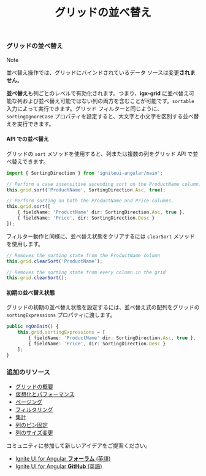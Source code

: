 ﻿---
title: グリッドの並べ替え
_description: Ignite UI for Angular Data Grid コントロールは、タッチ レスポンシブなデータ グリッドです。階層およびリスト ビューなどの機能があります。
_keywords: Ignite UI for Angular, UI コントロール, Angular ウィジェット, web ウィジェット, UI ウィジェット, Angular, ネイティブ Angular コンポーネント スィート, ネイティブ Angular コントロール, ネイティブ Angular コンポーネント ライブラリ, Angular Data Grid コンポーネント, Angular Data Grid コントロール, Angular Grid コンポーネント, Angular Grid コントロール, Angular 高いパフォーマンス Grid, 並べ替え機能, 並べ替え
_language: ja
---

### グリッドの並べ替え

> [!NOTE]
> 並べ替え操作では、グリッドにバインドされているデータ ソースは変更**されません**。

**並べ替え**も列ごとのレベルで有効化されます。つまり、**igx-grid** に並べ替え可能な列および並べ替え可能ではない列の両方を含むことが可能です。`sortable` 入力によって実行できます。グリッド フィルターと同じように、`sortingIgnoreCase` プロパティを設定すると、大文字と小文字を区別する並べ替えを実行できます。

#### API での並べ替え

グリッドの `sort` メソッドを使用すると、列または複数の列をグリッド API で並べ替えできます。

```typescript
import { SortingDirection } from 'igniteui-angular/main';

// Perform a case insensitive ascending sort on the ProductName column.
this.grid.sort('ProductName', SortingDirection.Asc, true);

// Perform sorting on both the ProductName and Price columns.
this.grid.sort([
    { fieldName: 'ProductName' dir: SortingDirection.Asc, true },
    { fieldName: 'Price', dir: SortingDirection.Desc }
]);
```

フィルター動作と同様に、並べ替え状態をクリアするには `clearSort` メソッドを使用します。

```typescript
// Removes the sorting state from the ProductName column
this.grid.clearSort('ProductName');

// Removes the sorting state from every column in the grid
this.grid.clearSort();
```

#### 初期の並べ替え状態

グリッドの初期の並べ替え状態を設定するには、並べ替え式の配列をグリッドの `sortingExpressions` プロパティに渡します。

```typescript
public ngOnInit() {
    this.grid.sortingExpressions = [
        { fieldName: 'ProductName' dir: SortingDirection.Asc, true },
        { fieldName: 'Price', dir: SortingDirection.Desc }
    ];
}
```

<div class="divider--half"></div>

### 追加のリソース
<div class="divider--half"></div>

* [グリッドの概要](grid.html)
* [仮想化とパフォーマンス](grid_virtualization.html)
* [ページング](grid_paging.html)
* [フィルタリング](grid_filtering.html)
* [集計](grid_summaries.html)
* [列のピン固定](grid_column_pinning.html)
* [列のサイズ変更](grid_column_resizing.html)

<div class="divider--half"></div>
コミュニティに参加して新しいアイデアをご提案ください。

* [Ignite UI for Angular **フォーラム** (英語)](https://www.infragistics.com/community/forums/f/ignite-ui-for-angular)
* [Ignite UI for Angular **GitHub** (英語)](https://github.com/IgniteUI/igniteui-angular)